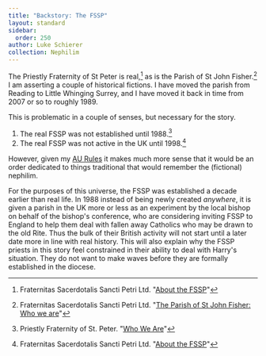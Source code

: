 ```yaml
---
title: "Backstory: The FSSP"
layout: standard
sidebar:
  order: 250
author: Luke Schierer
collection: Nephilim
---
```


The Priestly Fraternity of St Peter is real,[^211219-4] as is the Parish of St
John Fisher.[^211219-5] I am asserting a couple of historical fictions. I have
moved the parish from Reading to Little Whinging Surrey, and I have moved it back
in time from 2007 or so to roughly 1989.

This is problematic in a couple of senses, but necessary for the story.

1. The real FSSP was not established until 1988.[^211219-6]
2. The real FSSP was not active in the UK until 1998.[^211219-7]

However, given my [AU Rules][AA] it makes much
more sense that it would be an order dedicated to things traditional that would
remember the (fictional) nephilim.

For the purposes of this universe, the FSSP was established a decade earlier
than real life. In 1988 instead of being newly created _anywhere_, it is given
a parish in the UK more or less as an experiment by the local bishop on behalf
of the bishop's conference, who are considering inviting FSSP to England to help
them deal with fallen away Catholics who may be drawn to the old Rite. Thus the
bulk of their British activity will not start until a later date more in line
with real history. This will also explain why the FSSP priests in this story
feel constrained in their ability to deal with Harry's situation. They do not
want to make waves before they are formally established in the diocese.

[AA]: </FanFiction/Harry*Potter*-\_Nephilim/Appendices/Points of Divergence/>

[^211219-4]: Fraternitas Sacerdotalis Sancti Petri Ltd. "[About the FSSP](https://fssp.org.uk/about-the-fssp/)"

[^211219-5]: Fraternitas Sacerdotalis Sancti Petri Ltd. "[The Parish of St John Fisher: Who we are](https://fssp.org.uk/reading/the-parish-of-st-john-fisher-who-we-are/)"

[^211219-6]: Priestly Fraternity of St. Peter. "[Who We Are](https://fssp.com/who-we-are/)"

[^211219-7]: Fraternitas Sacerdotalis Sancti Petri Ltd. "[About the FSSP](https://fssp.org.uk/about-the-fssp/)"
